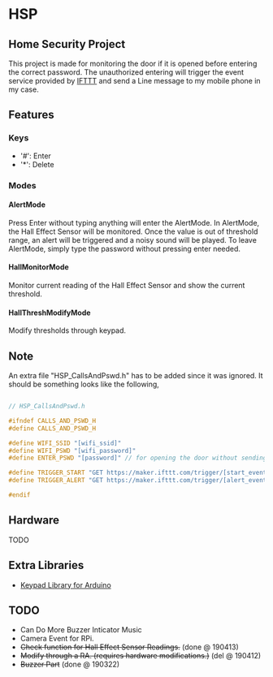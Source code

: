 # HSP

## Home Security Project
This project is made for monitoring the door if it is opened before entering the correct password.
The unauthorized entering will trigger the event service provided by [IFTTT](https://ifttt.com/maker_webhooks) and send a Line message to my mobile phone in my case.

## Features
### Keys
* '#': Enter
* '*': Delete
### Modes
#### AlertMode
Press Enter without typing anything will enter the AlertMode.
In AlertMode, the Hall Effect Sensor will be monitored. Once the value is out of threshold range, an alert will be triggered and a noisy sound will be played.
To leave AlertMode, simply type the password without pressing enter needed.
#### HallMonitorMode
Monitor current reading of the Hall Effect Sensor and show the current threshold.
#### HallThreshModifyMode
Modify thresholds through keypad.

## Note
An extra file "HSP_CallsAndPswd.h" has to be added since it was ignored.
It should be something looks like the following, 

``` C++

// HSP_CallsAndPswd.h

#ifndef CALLS_AND_PSWD_H
#define CALLS_AND_PSWD_H

#define WIFI_SSID "[wifi_ssid]"
#define WIFI_PSWD "[wifi_password]"
#define ENTER_PSWD "[password]" // for opening the door without sending an alert

#define TRIGGER_START "GET https://maker.ifttt.com/trigger/[start_event_name]/with/key/[key]"
#define TRIGGER_ALERT "GET https://maker.ifttt.com/trigger/[alert_event_name]/with/key/[key]"

#endif

```

## Hardware 
TODO

## Extra Libraries
* [Keypad Library for Arduino](https://playground.arduino.cc/Code/Keypad/)

## TODO
* Can Do More Buzzer Inticator Music
* Camera Event for RPi.
* ~~Check function for Hall Effect Sensor Readings.~~ (done @ 190413)
* ~~Modify through a RA. (requires hardware modifications.)~~ (del @ 190412)
* ~~Buzzer Part~~ (done @ 190322)

